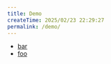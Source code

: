 ```yaml
---
title: Demo
createTime: 2025/02/23 22:29:27
permalink: /demo/
---
```


- [bar](./bar.md)
- [foo](./foo.md)
